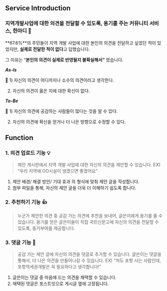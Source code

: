 ## **Service Introduction**

### 지역개발사업에 대한 의견을 전달할 수 있도록, 용기를 주는 커뮤니티 서비스, 한마디 💭

**67.6%**의 주민들이 지역 개발 사업에 대한 본인의 의견을 전달하고 싶었던 적이 있었지만, **실제로 전달한 적이 없다**고 답했습니다. 

그 이유는 “**본인의 의견이 실제로 반영될지 불확실해서”** 였습니다.

***As-Is***

<aside>
💬 1) 자신의 의견이 어디까지나 소수의 의견이라고 생각한다.

2) 자신의 의견이 옳은 지에 대한 확신이 없다.

</aside>

***To-Be***

<aside>
💬 1) 자신의 의견에 공감하는 사람들이 많다는 것을 알 수 있다.

2) 자신의 의견에 확신을 얻거나 더 나은 방향으로 수정할 수 있다.

</aside>

## Function

### **1. 의견 업로드 기능 💡**

> 제안 게시판에서 지역 개발 사업에 대한 자신의 의견을 제안할 수 있습니다.  EX) “우리 지역에 OO시설이 생겼으면 좋겠어요”
> 
1. 제안 배경/ 해결 방안/ 기대 효과 의 형식에 맞춰 제안 글을 작성합니다.
2. 첨부 파일을 통해, 자신의 제안 글을 더욱 더 이해하기 쉽도록 합니다.

### 2. **추천하기 기능 👍**

> 누군가 제안한 의견 중 공감 가는 의견에 추천을 보내어, 글쓴이에게 용기를 줄 수 있습니다.  용기를 얻은 글쓴이들이 직접 국민신문고에 자신의 의견을 전달할 수 있도록, 동기부여를 제공합니다.
> 

### 3. **댓글 기능 💬**

> 공감 가는 제안 글에 자신의 의견을 댓글로 추가할 수 있습니다. 글쓴이는 댓글을 통해서, 더 나은 의견을 만들어나갈 수 있습니다.                                                                                                                   EX) “저도 포항 사는 사람인데, 포항역세권개발은 꼭 필요하다고 생각합니다!”
> 
1. 글쓴이는 댓글 중 마음에 드는 의견을 채택할 수 있습니다.
2. 채택된 댓글은 포스트잇으로 게시글 옆에 고정됩니다.